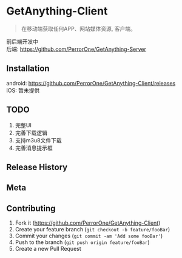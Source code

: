 # GetAnything-Client
> 在移动端获取任何APP、网站媒体资源, 客户端。

前后端开发中 <br>
后端: https://github.com/PerrorOne/GetAnything-Server

## Installation
android: https://github.com/PerrorOne/GetAnything-Client/releases<br>
IOS: 暂未提供
## TODO
1. 完整UI
2. 完善下载逻辑
3. 支持m3u8文件下载
4. 完善消息提示框

## Release History

## Meta

## Contributing

1. Fork it (<https://github.com/PerrorOne/GetAnything-Client>)
2. Create your feature branch (`git checkout -b feature/fooBar`)
3. Commit your changes (`git commit -am 'Add some fooBar'`)
4. Push to the branch (`git push origin feature/fooBar`)
5. Create a new Pull Request

